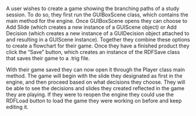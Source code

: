 A user wishes to create a game showing the branching paths of a study session. To do so, they first run the GUIBoxScene class, which contains the main method for the engine. Once GUIBoxScene opens they can choose to Add Slide (which creates a new instance of a GUIScene object) or Add Decision (which creates a new instance of a GUIDecision object attached to and resulting in a GUIScene instance). Together they combine these options to create a flowchart for their game. Once they have a finished product they click the “Save” button, which creates an instance of the RDFSave class that saves their game to a .trig file.

With their game saved they can now open it through the Player class main method. The game will begin with the slide they designated as first in the engine, and then proceed based on what decisions they choose. They will be able to see the decisions and slides they created reflected in the game they are playing. If they were to reopen the engine they could use the RDFLoad button to load the game they were working on before and keep editing it.
